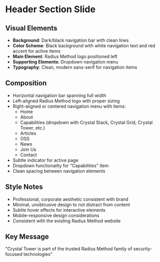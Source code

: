# Header Section Slide

## Visual Elements
- **Background**: Dark/black navigation bar with clean lines
- **Color Scheme**: Black background with white navigation text and red accent for active items
- **Main Element**: Radius Method logo positioned left
- **Supporting Elements**: Dropdown navigation menu
- **Typography**: Clean, modern sans-serif for navigation items

## Composition
- Horizontal navigation bar spanning full width
- Left-aligned Radius Method logo with proper sizing
- Right-aligned or centered navigation menu with items:
  - Home
  - About
  - Capabilities (dropdown with Crystal Stack, Crystal Grid, Crystal Tower, etc.)
  - Articles
  - OSS
  - News
  - Join Us
  - Contact
- Subtle indicator for active page
- Dropdown functionality for "Capabilities" item
- Clean spacing between navigation elements

## Style Notes
- Professional, corporate aesthetic consistent with brand
- Minimal, unobtrusive design to not distract from content
- Subtle hover effects for interactive elements
- Mobile-responsive design considerations
- Consistent with the existing Radius Method website

## Key Message
"Crystal Tower is part of the trusted Radius Method family of security-focused technologies" 